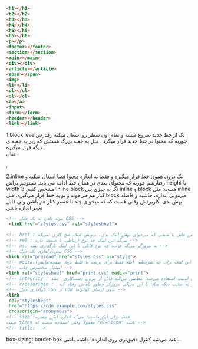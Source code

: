 ```html
<h1></h1>
<h2></h2>
<h3></h3>
<h4></h4>
<h5></h5>
<h6></h6>
<p></p>
<footer></footer>
<section></section>
<main></main>
<div></div>
<article></article>
<span></span>
<img>
<li></li>
<ul></ul>
<ol></ol>
<a></a>
<input>
<form></form>
<header></header>
<link></link>
```
1:block levelتگ 
از خط‌ جدید شروع میشه و تمام اون سطر رو اشغال میکنه رفتارش جوریه که محتوا در خط‌ جدید قرار میگرد .
مثل یه جعبه بزرگ هستش که زیر یه جعبه ی دیگه قرار میگیره .  
مثال :<p> ,<div>
2:inline تگ 
درون همون خط‌ قرار میگیره و فقط به اندازه محتوا فضا اشغال میکنه  و رفتارشم جوریه که  محتوای بعدی در 
همان خط‌ ادامه می یابد.
نمیتونیم براش height یا width مشخص کنیم. 
3:lnline block تگ 
یه چیزی بین inline و block هست:
  مثل inline کنار هم می‌مونه و تو یه خط قرار می‌گیره.
 مثل block می‌تونی اندازه، حاشیه و فاصله بهش بدی ‌.کاربردش وقتی  هست که که میخوای چند تا عنصر کنار هم باشن ولی قابل تغییر اندازه باشن

 ```html
<!-- پیوند دادن به یک فایل CSS -->
  <link href="styles.css" rel="stylesheet">

<!-- href : آدرس فایل یا منبعی که می‌خوای بهش لینک بدی. بدونش لینک هیچ کاری نمی‌که -->
<!-- rel : می‌گه این لینک چه نوع ارتباطی با صفحه داره -->
<!-- as: به مرورگر می‌گه قراره چه نوع فایلی با این لینک بارگذاری بشه -->
<!-- پیش‌بارگذاری یک فایل CSS -->
<link rel="preload" href="styles.css" as="style">
<!-- media:مشخص می‌کنه این لینک برای چه شرایطیه (مثلاً فقط برای پرینت یا فقط برای صفحه‌نمایش) -->
<!-- استایل مخصوص چاپ -->
<link rel="stylesheet" href="print.css" media="print">
<!-- integrity : برای امنیت استفاده می‌شه؛ مطمئن می‌کنه فایل از بیرون دست‌کاری  نشه -->
<!-- crossorigin :  وقتی فایل از یه سایت دیگه میاد، با این می‌گی مرورگر چطور باهاش رفتاد کنه -->
<!-- بارگذاری فایل CSS از CDN بدون ارسال کوکی‌ها -->
<link
  rel="stylesheet"
  href="https://cdn.example.com/styles.css"
  crossorigin="anonymous">
<!-- size :فقط برای آیکن‌هاست؛ می‌گه اندازه آیکن چقدره
صفت sizes معمولاً وقتی استفاده میشه که rel="icon" باشه -->
<!-- title: -->
 
```
box-sizing: border-box باعث می‌شه کنترل دقیق‌تری روی اندازه‌ها داشته باشی.
